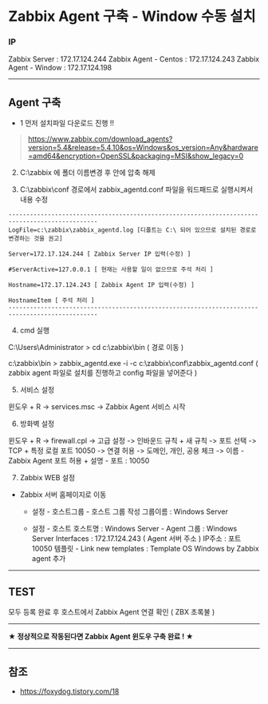 # Zabbix Agent 구축 - Window 수동 설치

### IP
Zabbix Server : 172.17.124.244
Zabbix Agent - Centos : 172.17.124.243
Zabbix Agent - Window : 172.17.124.198

***

## Agent 구축

- 1 먼저 설치파일 다운로드 진행 !!
> https://www.zabbix.com/download_agents?version=5.4&release=5.4.10&os=Windows&os_version=Any&hardware=amd64&encryption=OpenSSL&packaging=MSI&show_legacy=0


2. C:\zabbix 에 폴더 이름변경 후 안에 압축 해제

3. C:\zabbix\conf 경로에서 zabbix_agentd.conf 파일을 워드패드로 실행시켜서 내용 수정
```
-----------------------------------------------------------------------------------------------
LogFile=c:\zabbix\zabbix_agentd.log [디폴트는 C:\ 되어 있으므로 설치된 경로로 변경하는 것을 권고]

Server=172.17.124.244 [ Zabbix Server IP 입력(수정) ]

#ServerActive=127.0.0.1 [ 현재는 사용할 일이 없으므로 주석 처리 ]

Hostname=172.17.124.243 [ Zabbix Agent IP 입력(수정) ]

HostnameItem [ 주석 처리 ]
-----------------------------------------------------------------------------------------------
```

4. cmd 실행

C:\Users\Administrator > cd c:\zabbix\bin
( 경로 이동 )

c:\zabbix\bin > zabbix_agentd.exe -i -c c:\zabbix\conf\zabbix_agentd.conf
( zabbix agent 파일로 설치를 진행하고 config 파일을 넣어준다 )

5. 서비스 설정

윈도우 + R -> services.msc -> Zabbix Agent 서비스 시작

6. 방화벽 설정

윈도우 + R -> firewall.cpl -> 고급 설정 -> 인바운드 규칙 + 새 규칙 ->
포트 선택 -> TCP + 특정 로컬 포트 10050 -> 연결 허용 -> 도메인, 개인, 공용 체크 -> 이름 - Zabbix Agent 포트 허용 + 설명 - 포트 : 10050

7. Zabbix WEB 설정

- Zabbix 서버 홈페이지로 이동

  - 설정 - 호스트그룹 - 호스트 그룹 작성
그룹이름 : Windows Server

  - 설정 - 호스트
호스트명 : Windows Server - Agent
그룹 : Windows Server
Interfaces : 172.17.124.243 ( Agent 서버 주소 )
IP주소 : 포트 10050
템플릿 - Link new templates : Template OS Windows by Zabbix agent
추가

***

## TEST
모두 등록 완료 후 호스트에서 Zabbix Agent 연결 확인
( ZBX 초록불 )

***
**★ 정상적으로 작동된다면 Zabbix Agent 윈도우 구축 완료 ! ★**
***

## 참조
- https://foxydog.tistory.com/18
